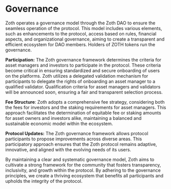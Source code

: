 # Governance

Zoth operates a governance model through the Zoth DAO to ensure the seamless operation of the protocol. This model includes various elements, such as enhancements to the protocol, access based on rules, financial aspects, and organizational governance, aiming to create a transparent and efficient ecosystem for DAO members. Holders of ZOTH tokens run the governance.

**Participation:** The Zoth governance framework determines the criteria for asset managers and investors to participate in the protocol. These criteria become critical in ensuring standardized and secure onboarding of users on the platforms. Zoth utilizes a delegated validation mechanism for participants to delegate the rights of onboarding an asset manager to a qualified validator. Qualification criteria for asset managers and validators will be announced soon, ensuring a fair and transparent selection process.

**Fee Structure**: Zoth adopts a comprehensive fee strategy, considering both the fees for investors and the staking requirements for asset managers. This approach facilitates the determination of equitable fee or staking amounts for asset owners and investors alike, maintaining a balanced and sustainable economic model within the ecosystem.

**Protocol Updates:** The Zoth governance framework allows protocol participants to propose improvements across diverse areas. This participatory approach ensures that the Zoth protocol remains adaptive, innovative, and aligned with the evolving needs of its users.

By maintaining a clear and systematic governance model, Zoth aims to cultivate a strong framework for the community that fosters transparency, inclusivity, and growth within the protocol. By adhering to the governance principles, we create a thriving ecosystem that benefits all participants and upholds the integrity of the protocol.

